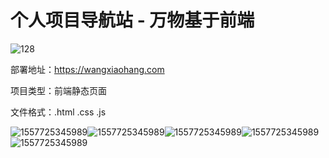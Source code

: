 # 个人项目导航站 - 万物基于前端

![128](https://ws3.sinaimg.cn/large/005BYqpggy1g2zmvkjuccj303k03kgle.jpg)

部署地址：https://wangxiaohang.com

项目类型：前端静态页面

文件格式：.html .css .js

![1557725345989](<https://img.shields.io/badge/Contributor-wangxiaohang-green.svg>)![1557725345989](<https://img.shields.io/badge/vision-1.0-green.svg>)![1557725345989](<https://img.shields.io/badge/IDE-HbuilderX-green.svg>)![1557725345989](https://img.shields.io/badge/Chrome-72.0+-green.svg?style=flat&logo=Google%20Chrome)![1557725345989](https://img.shields.io/badge/FireFoxDev-67.0-green.svg?style=flat&logo=Mozilla%20Firefox)
